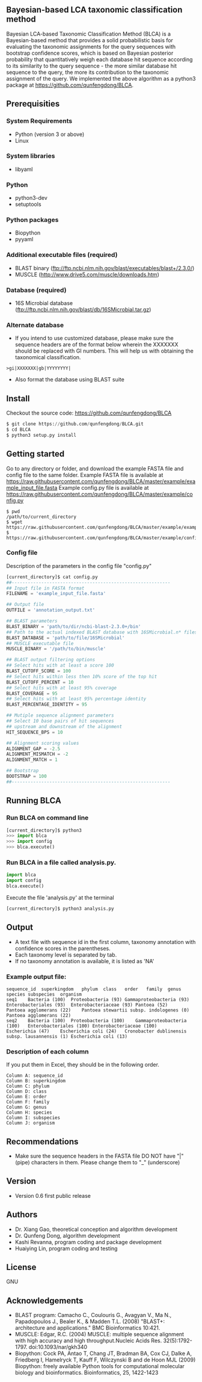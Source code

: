 Bayesian-based LCA taxonomic classification method
--------------------------------------------------
Bayesian LCA-based Taxonomic Classification Method (BLCA) is a Bayesian-based method that provides a solid probabilistic basis for evaluating the taxonomic assignments for the query sequences with bootstrap confidence scores, which is based on Bayesian posterior probability that quantitatively weigh each database hit sequence according to its similarity to the query sequence - the more similar database hit sequence to the query, the more its contribution to the taxonomic assignment of the query. We implemented the above algorithm as a python3 package at https://github.com/qunfengdong/BLCA.

## Prerequisities

### System Requirements
* Python (version 3 or above)
* Linux

### System libraries
* libyaml

### Python
* python3-dev
* setuptools

### Python packages
* Biopython
* pyyaml

### Additional executable files (required)
* BLAST binary (ftp://ftp.ncbi.nlm.nih.gov/blast/executables/blast+/2.3.0/)
* MUSCLE (http://www.drive5.com/muscle/downloads.htm)

### Database (required)
* 16S Microbial database (ftp://ftp.ncbi.nlm.nih.gov/blast/db/16SMicrobial.tar.gz)

### Alternate database
* If you intend to use customized database, please make sure the sequence headers are of the format below wherein the XXXXXXX should be replaced with GI numbers. This will help us with obtaining the taxonomical classification.
```
>gi|XXXXXXX|gb|YYYYYYYY|
```
* Also format the database using BLAST suite

## Install
Checkout the source code: https://github.com/qunfengdong/BLCA
```python
$ git clone https://github.com/qunfengdong/BLCA.git
$ cd BLCA
$ python3 setup.py install
```

## Getting started
Go to any directory or folder, and download the example FASTA file and config file to the same folder.
Example FASTA file is available at https://raw.githubusercontent.com/qunfengdong/BLCA/master/example/example_input_file.fasta
Example config.py file is available at https://raw.githubusercontent.com/qunfengdong/BLCA/master/example/config.py
```shell
$ pwd
/path/to/current_directory
$ wget https://raw.githubusercontent.com/qunfengdong/BLCA/master/example/example_input_file.fasta
$ https://raw.githubusercontent.com/qunfengdong/BLCA/master/example/config.py
```

### Config file
Description of the parameters in the config file "config.py"
```python
[current_directory]$ cat config.py
##-----------------------------------------------------------
## Input file in FASTA format
FILENAME = 'example_input_file.fasta'

## Output file
OUTFILE = 'annotation_output.txt'

## BLAST parameters
BLAST_BINARY = 'path/to/dir/ncbi-blast-2.3.0+/bin'
## Path to the actual indexed BLAST database with 16SMicrobial.n* files
BLAST_DATABASE = 'path/to/file/16SMicrobial'
## MUSCLE executable file
MUSCLE_BINARY = '/path/to/bin/muscle'

## BLAST output filtering options
## Select hits with at least a score 100
BLAST_CUTOFF_SCORE = 100
## Select hits within less then 10% score of the top hit
BLAST_CUTOFF_PERCENT = 10
## Select hits with at least 95% coverage
BLAST_COVERAGE = 95
## Select hits with at least 95% percentage identity
BLAST_PERCENTAGE_IDENTITY = 95

## Mutiple sequence alignment parameters
## Select 10 base pairs of hit sequences
## upstream and downstream of the alignment
HIT_SEQUENCE_BPS = 10

## Alignment scoring values
ALIGNMENT_GAP = -2.5
ALIGNMENT_MISMATCH = -2
ALIGNMENT_MATCH = 1

## Bootstrap
BOOTSTRAP = 100
##-----------------------------------------------------------
```

## Running BLCA
### Run BLCA on command line
```python
[current_directory]$ python3
>>> import blca
>>> import config
>>> blca.execute()
```

### Run BLCA in a file called analysis.py.
```python
import blca
import config
blca.execute()
```

Execute the file 'analysis.py' at the terminal
```python
[current_directory]$ python3 analysis.py
```

## Output
* A text file with sequence id in the first column, taxonomy annotation with confidence scores in the parentheses.
* Each taxonomy level is separated by tab.
* If no taxonomy annotation is available, it is listed as 'NA'


### Example output file:
```
sequence_id  superkingdom	phylum	class	order	family	genus	species	subspecies	organism
seq1	Bacteria (100)	Proteobacteria (93)	Gammaproteobacteria (93)	Enterobacteriales (93)	Enterobacteriaceae (93)	Pantoea (52)	Pantoea agglomerans (22)	Pantoea stewartii subsp. indologenes (0)	Pantoea agglomerans (22)
seq2	Bacteria (100)	Proteobacteria (100)	Gammaproteobacteria (100)	Enterobacteriales (100)	Enterobacteriaceae (100)	Escherichia (47)	Escherichia coli (24)	Cronobacter dublinensis subsp. lausannensis (1)	Escherichia coli (13)
```

### Description of each column
If you put them in Excel, they should be in the following order.
```
Column A: sequence_id
Column B: superkingdom
Column C: phylum
Column D: class
Column E: order
Column F: family
Column G: genus
Column H: species
Column I: subspecies
Column J: organism
```

## Recommendations
* Make sure the sequence headers in the FASTA file DO NOT have "|" (pipe) characters in them. Please change them to "_" (underscore)

## Version
* Version 0.6
first public release

## Authors
* Dr. Xiang Gao, theoretical conception and algorithm development
* Dr. Qunfeng Dong, algorithm development
* Kashi Revanna, program coding and package development
* Huaiying Lin, program coding and testing

## License
GNU

## Acknowledgements
* BLAST program: Camacho C., Coulouris G., Avagyan V., Ma N., Papadopoulos J., Bealer K., & Madden T.L. (2008) "BLAST+: architecture and applications." BMC Bioinformatics 10:421.
* MUSCLE: Edgar, R.C. (2004) MUSCLE: multiple sequence alignment with high accuracy and high throughput.Nucleic Acids Res. 32(5):1792-1797. doi:10.1093/nar/gkh340
* Biopython: Cock PA, Antao T, Chang JT, Bradman BA, Cox CJ, Dalke A, Friedberg I, Hamelryck T, Kauff F, Wilczynski B and de Hoon MJL (2009) Biopython: freely available Python tools for computational molecular biology and bioinformatics. Bioinformatics, 25, 1422-1423

